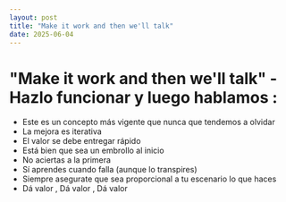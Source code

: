 ```yaml
---
layout: post
title: "Make it work and then we'll talk"
date: 2025-06-04
---
```

# **"Make it work and then we'll talk" - Hazlo funcionar y luego hablamos :**

- Este es un concepto más vigente que nunca que tendemos a olvidar
- La mejora es iterativa
- El valor se debe entregar rápido
- Está bien que sea un embrollo al inicio
- No aciertas a la primera
- Sí aprendes cuando falla (aunque lo transpires)
- Siempre asegurate que sea proporcional a tu escenario lo que haces
- Dá valor , Dá valor , Dá valor
